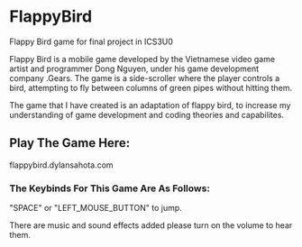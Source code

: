 # FlappyBird
Flappy Bird game for final project in ICS3U0

Flappy Bird is a mobile game developed by the Vietnamese video game artist and programmer Dong Nguyen, under his game development company .Gears. The game is a side-scroller where the player controls a bird, attempting to fly between columns of green pipes without hitting them. 

The game that I have created is an adaptation of flappy bird, to increase my understanding of game development and coding theories and capabilites.

## Play The Game Here:
flappybird.dylansahota.com

### The Keybinds For This Game Are As Follows:

"SPACE" or "LEFT_MOUSE_BUTTON" to jump.

There are music and sound effects added please turn on  the volume to hear them.

